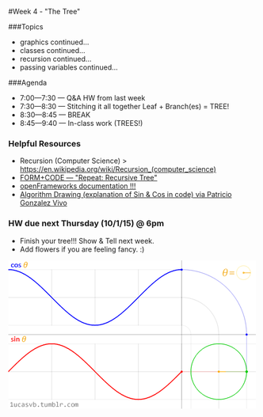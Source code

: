#Week 4 - "The Tree"

###Topics

* graphics continued...
* classes continued...
* recursion continued...
* passing variables continued...

###Agenda

* 7:00—7:30 — Q&A HW from last week
* 7:30—8:30 — Stitching it all together Leaf + Branch(es) = TREE!
* 8:30—8:45 — BREAK
* 8:45—9:40 — In-class work (TREES!)


### Helpful Resources
* Recursion (Computer Science) > https://en.wikipedia.org/wiki/Recursion_(computer_science)
* [FORM+CODE — "Repeat: Recursive Tree"](http://formandcode.com/code-examples/repeat-recursive-tree)
* [openFrameworks documentation !!!](http://openframeworks.cc/documentation/)
* [Algorithm Drawing (explanation of Sin & Cos in code) via Patricio Gonzalez Vivo](http://patriciogonzalezvivo.com/2015/thebookofshaders/05/)

### HW due next Thursday (10/1/15) @ 6pm

* Finish your tree!!! Show & Tell next week.
* Add flowers if you are feeling fancy. :)


![image](sincos.gif)


